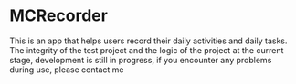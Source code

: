 # MCRecorder
This is an app that helps users record their daily activities and daily tasks.
The integrity of the test project and the logic of the project at the current stage, development is still in progress, if you encounter any problems during use, please contact me
